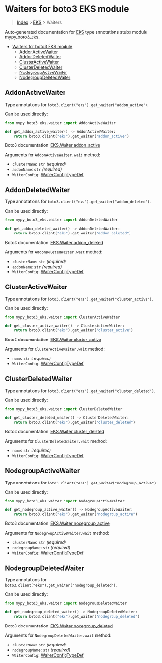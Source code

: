 # Waiters for boto3 EKS module

> [Index](..) > [EKS](.) > Waiters

Auto-generated documentation for
[EKS](https://boto3.amazonaws.com/v1/documentation/api/latest/reference/services/eks.html#EKS)
type annotations stubs module
[mypy_boto3_eks](https://pypi.org/project/mypy-boto3-eks/).

- [Waiters for boto3 EKS module](#waiters-for-boto3-eks-module)
  - [AddonActiveWaiter](#addonactivewaiter)
  - [AddonDeletedWaiter](#addondeletedwaiter)
  - [ClusterActiveWaiter](#clusteractivewaiter)
  - [ClusterDeletedWaiter](#clusterdeletedwaiter)
  - [NodegroupActiveWaiter](#nodegroupactivewaiter)
  - [NodegroupDeletedWaiter](#nodegroupdeletedwaiter)

## AddonActiveWaiter

Type annotations for `boto3.client("eks").get_waiter("addon_active")`.

Can be used directly:

```python
from mypy_boto3_eks.waiter import AddonActiveWaiter

def get_addon_active_waiter() -> AddonActiveWaiter:
    return boto3.client("eks").get_waiter("addon_active")
```

Boto3 documentation:
[EKS.Waiter.addon_active](https://boto3.amazonaws.com/v1/documentation/api/latest/reference/services/eks.html#EKS.Waiter.AddonActive)

Arguments for `AddonActiveWaiter.wait` method:

- `clusterName`: `str` *(required)*
- `addonName`: `str` *(required)*
- `WaiterConfig`: [WaiterConfigTypeDef](./type_defs.md#waiterconfigtypedef)

## AddonDeletedWaiter

Type annotations for `boto3.client("eks").get_waiter("addon_deleted")`.

Can be used directly:

```python
from mypy_boto3_eks.waiter import AddonDeletedWaiter

def get_addon_deleted_waiter() -> AddonDeletedWaiter:
    return boto3.client("eks").get_waiter("addon_deleted")
```

Boto3 documentation:
[EKS.Waiter.addon_deleted](https://boto3.amazonaws.com/v1/documentation/api/latest/reference/services/eks.html#EKS.Waiter.AddonDeleted)

Arguments for `AddonDeletedWaiter.wait` method:

- `clusterName`: `str` *(required)*
- `addonName`: `str` *(required)*
- `WaiterConfig`: [WaiterConfigTypeDef](./type_defs.md#waiterconfigtypedef)

## ClusterActiveWaiter

Type annotations for `boto3.client("eks").get_waiter("cluster_active")`.

Can be used directly:

```python
from mypy_boto3_eks.waiter import ClusterActiveWaiter

def get_cluster_active_waiter() -> ClusterActiveWaiter:
    return boto3.client("eks").get_waiter("cluster_active")
```

Boto3 documentation:
[EKS.Waiter.cluster_active](https://boto3.amazonaws.com/v1/documentation/api/latest/reference/services/eks.html#EKS.Waiter.ClusterActive)

Arguments for `ClusterActiveWaiter.wait` method:

- `name`: `str` *(required)*
- `WaiterConfig`: [WaiterConfigTypeDef](./type_defs.md#waiterconfigtypedef)

## ClusterDeletedWaiter

Type annotations for `boto3.client("eks").get_waiter("cluster_deleted")`.

Can be used directly:

```python
from mypy_boto3_eks.waiter import ClusterDeletedWaiter

def get_cluster_deleted_waiter() -> ClusterDeletedWaiter:
    return boto3.client("eks").get_waiter("cluster_deleted")
```

Boto3 documentation:
[EKS.Waiter.cluster_deleted](https://boto3.amazonaws.com/v1/documentation/api/latest/reference/services/eks.html#EKS.Waiter.ClusterDeleted)

Arguments for `ClusterDeletedWaiter.wait` method:

- `name`: `str` *(required)*
- `WaiterConfig`: [WaiterConfigTypeDef](./type_defs.md#waiterconfigtypedef)

## NodegroupActiveWaiter

Type annotations for `boto3.client("eks").get_waiter("nodegroup_active")`.

Can be used directly:

```python
from mypy_boto3_eks.waiter import NodegroupActiveWaiter

def get_nodegroup_active_waiter() -> NodegroupActiveWaiter:
    return boto3.client("eks").get_waiter("nodegroup_active")
```

Boto3 documentation:
[EKS.Waiter.nodegroup_active](https://boto3.amazonaws.com/v1/documentation/api/latest/reference/services/eks.html#EKS.Waiter.NodegroupActive)

Arguments for `NodegroupActiveWaiter.wait` method:

- `clusterName`: `str` *(required)*
- `nodegroupName`: `str` *(required)*
- `WaiterConfig`: [WaiterConfigTypeDef](./type_defs.md#waiterconfigtypedef)

## NodegroupDeletedWaiter

Type annotations for `boto3.client("eks").get_waiter("nodegroup_deleted")`.

Can be used directly:

```python
from mypy_boto3_eks.waiter import NodegroupDeletedWaiter

def get_nodegroup_deleted_waiter() -> NodegroupDeletedWaiter:
    return boto3.client("eks").get_waiter("nodegroup_deleted")
```

Boto3 documentation:
[EKS.Waiter.nodegroup_deleted](https://boto3.amazonaws.com/v1/documentation/api/latest/reference/services/eks.html#EKS.Waiter.NodegroupDeleted)

Arguments for `NodegroupDeletedWaiter.wait` method:

- `clusterName`: `str` *(required)*
- `nodegroupName`: `str` *(required)*
- `WaiterConfig`: [WaiterConfigTypeDef](./type_defs.md#waiterconfigtypedef)
